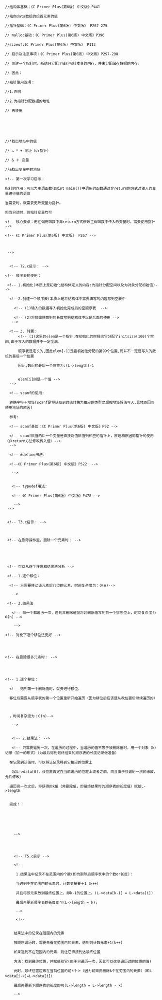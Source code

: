    <!-- 
    // 结果启示：如果传进去的是值的话，进去之后的值的地址和原来主函数的值的地址不一定一样

    // 因次传值进去之后根据地址修改相关的数据，不一定是主函数内传入参数的地址（也就是说并没有修改到相应的参数）

    // 当主函数再次使用该变量该地址下的数据时，也不会有所改变。
    
     -->
   
   
    //结构体基础：《C Primer Plus(第6版) 中文版》P441

    //指向data数组的组首元素的值

    //指针基础：《C Primer Plus(第6版) 中文版》 P267-275

    // malloc基础：《C Primer Plus(第6版) 中文版》P396

    //sizeof:《C Primer Plus(第6版) 中文版》 P113

    // 启示及注意事项：《C Primer Plus(第6版) 中文版》P297-298

    // 创建一个指针时，系统只分配了储存指针本身的内存，并未分配储存数据的内存。

    // 因此：

    //指针使用说明：

    //1.声明

    //2.为指针分配数据的地址

    // 再使用

   



    
    //*找出地址中的值

    // ∴ * + 地址（or指针）

    // & ＋ 变量

    //&找出变量中的地址

    <!-- 第一次学习启示：
    
    指针的作用：可以为主调函数(即int main())中调用的函数通过非return的方式对输入的变量进行值的更改

    当需要时，就需要更改变量为指针。

    但当只读时，则指针变量均可

    <!-- 核心要点：用在调用函数中非return方式修改主调函数中传入的变量时，需要使用指针 -->

    <!-- 《C Primer Plus(第6版) 中文版》 P267 -->
    
    
    
     -->


      <!-- T2.c启示： -->

    <!-- 顺序表的使用：

     <!-- 1.初始化(本质上是初始化结构体定义的内容:为指针分配空间以及为对象分配初始值)-->

      <!--2.创建一个顺序表(本质上是将结构体中需要填写的内容写到空表中
      
        <!-- (1)输入的数据写入初始化完成后的空顺序表  -->

        <!-- (2)将前面获取到的长度写到结构体中以便后面的使用 -->
       -->
      
      <!-- 3. 转置:
          <!-- (1)这里的elem是一个指针,在初始化的时候给它分配了initsize(100)个空间,由于写入的数据并不一定全满.

          顺序表是定长的,因此elem[-1]是指初始化分配的第99个位置,而并不一定是写入的数组的最后一个位置

          因此,数组的最后一个位置为:(L->length)-1


          elem[i]则是一个值 -->
      -->

      <!-- scanf的使用:
      
      转换字符＋地址(scanf是将获取到的值转换为相应的类型之后按地址将值写入,具体原因同使用地址的原因) 
      
      参考:   

      <!-- scanf基础：《C Primer Plus(第6版) 中文版》P92 -->

      <!-- scanf赋值的后一个变量是直接将值赋值到相应的指针上，原理和原因同指针的使用（非return方法修改传入值）--> 
      -->

      <!-- #define用法:
      
      <!--《C Primer Plus(第6版) 中文版》P522  -->

       -->


       <!-- typedef用法:
       
       <!-- 《C Primer Plus(第6版) 中文版》P478 -->

        -->
     -->


     <!-- T3.c启示： -->



     <!-- 在删除操作里，删除一个元素时： -->




     
     <!-- 可以从逐个移位和结果法分析 --> 

     <!-- 1.逐个移位：

      <!-- 只需要移动该元素后几位的元素，时间复杂度为：O(n)-->
      
       -->

     <!-- 2.结果法
       
       <!-- 每一个都遍历一次，遇到非删除值就将非删除值写到前一个排序位上，时间复杂度为O(n) -->
       
        -->

    <!-- 对比下逐个移位法更好 -->




    <!-- 在删除很多元素时： -->




    <!-- 1.逐个移位：

      <!-- 遇到第一个删除值时，就要进行移位，

      移位后需要从顺序表的第一个位置重新开始遍历（因为移位后应该是从改位置后继续遍历的）
      
      
      
      ，时间复杂度为：O(n)-->
      
       -->


       <!-- 2.结果法： -->

       <!-- 只需要遍历一次，在遍历的过程中，当遍历的值不等于被删除值时，用一个对象（k）记录（加一的形式）（为最后得到最终结果的顺序表的长度记录做准备）

      在记录到该值时，可以将该记录移到它相应的位置上
      
      （如L->data[0]，该位置肯定在当前遍历的位置上或者之前，而且由于只遍历一次的缘故，允许修改）

      遍历完一次之后，将获得的k值（非删除值，即最终结果时的顺序表的长度值）赋给L->length


      完成！！
       
      
       
       
       
       
        -->




        <!-- T5.c启示 -->

        <!-- 
        
         1.结果法中记录不在范围内的个数(即为删除后顺序表中的个数or长度)：

         当遇到不在范围内的元素时，计数变量要＋1（k++）

         并且将该元素放到最终位置上，即k-1的位置上。(L->data[k-1] = L->data[i])

         最后再更新顺序表的长度即可(L->length = k);
        
         -->

         <!-- 
         
         
        结果法中的记录在范围内的元素

        按顺序遍历时，需要先看在范围内的元素，遇到则计数元素+1(k++)

        如果遇到不在范围内的元素，则让它直接到达最终位置

        方法：找到最终位置，并赋值给它(由于只遍历一次，因此可以改变遍历过的位置的值)

        此时，最终位置应该在当前位置的前k个上（因为前面要删除k个在范围内的元素）（即L->data[i-k]=L->data[i]）

        最后再更新下顺序表的长度即可(L->length = L->length - k) 
        
        -->

